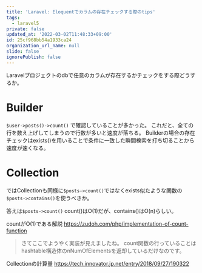 ```yaml
---
title: 'Laravel: Eloquentでカラムの存在チェックする際のtips'
tags:
  - laravel5
private: false
updated_at: '2022-03-02T11:48:33+09:00'
id: 25cf968bb54a1933ca24
organization_url_name: null
slide: false
ignorePublish: false
---
```

Laravelプロジェクトのdbで任意のカラムが存在するかチェックをする際どうするか。

# Builder
`$user->posts()->count()`
で確認していることが多かった。
これだと、全ての行を数え上げしてしまうので行数が多いと速度が落ちる。
Builderの場合の存在チェックはexists()を用いることで条件に一致した瞬間検索を打ち切ることから速度が速くなる。

# Collection
ではCollectionも同様に`$posts->count()`ではなくexists似たような関数の`$posts->contains()`を使うべきか。

答えは`$posts->count()`
count()はO(1)だが、contains()はO(n)らしい。

countがO(1)である解説
https://zudoh.com/php/implementation-of-count-function
>さてここでようやく実装が見えましたね。
count関数の行っていることはhashtable構造体のnNumOfElementsを返却しているだけなのです。

Collectionの計算量
https://tech.innovator.jp.net/entry/2018/09/27/190322
